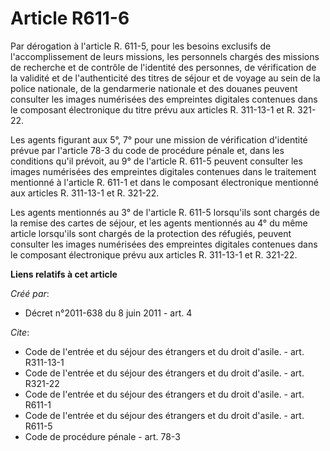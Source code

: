 # Article R611-6

Par dérogation à l'article R. 611-5, pour les besoins exclusifs de l'accomplissement de leurs missions, les personnels
chargés des missions de recherche et de contrôle de l'identité des personnes, de vérification de la validité et de
l'authenticité des titres de séjour et de voyage au sein de la police nationale, de la gendarmerie nationale et des douanes
peuvent consulter les images numérisées des empreintes digitales contenues dans le composant électronique du titre prévu aux
articles R. 311-13-1 et R. 321-22. 

Les agents figurant aux 5°, 7° pour une mission de vérification d'identité prévue par l'article 78-3 du code de procédure
pénale et, dans les conditions qu'il prévoit, au 9° de l'article R. 611-5 peuvent consulter les images numérisées des
empreintes digitales contenues dans le traitement mentionné à l'article R. 611-1 et dans le composant électronique mentionné
aux articles R. 311-13-1 et R. 321-22. 

Les agents mentionnés au 3° de l'article R. 611-5 lorsqu'ils sont chargés de la remise des cartes de séjour, et les agents
mentionnés au 4° du même article lorsqu'ils sont chargés de la protection des réfugiés, peuvent consulter les images
numérisées des empreintes digitales contenues dans le composant électronique prévu aux articles R. 311-13-1 et R. 321-22.

**Liens relatifs à cet article**

_Créé par_:

  - Décret n°2011-638 du 8 juin 2011 - art. 4

_Cite_:

  - Code de l'entrée et du séjour des étrangers et du droit d'asile. - art. R311-13-1
  - Code de l'entrée et du séjour des étrangers et du droit d'asile. - art. R321-22
  - Code de l'entrée et du séjour des étrangers et du droit d'asile. - art. R611-1
  - Code de l'entrée et du séjour des étrangers et du droit d'asile. - art. R611-5
  - Code de procédure pénale - art. 78-3
